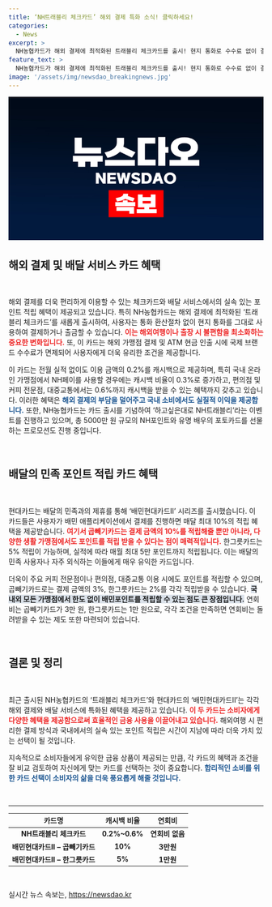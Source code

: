 ```yaml
---
title: ‘NH트래블리 체크카드’ 해외 결제 특화 소식! 클릭하세요!
categories:
  - News
excerpt: >
  NH농협카드가 해외 결제에 최적화된 트래블리 체크카드를 출시! 현지 통화로 수수료 없이 결제하고, 놀라운 캐시백 혜택까지 누려보세요. 5000만원 상당의 NH포인트와 변우석 포토카드 이벤트도 놓치지 마세요!
feature_text: >
  NH농협카드가 해외 결제에 최적화된 트래블리 체크카드를 출시! 현지 통화로 수수료 없이 결제하고, 놀라운 캐시백 혜택까지 누려보세요. 5000만원 상당의 NH포인트와 변우석 포토카드 이벤트도 놓치지 마세요!
image: '/assets/img/newsdao_breakingnews.jpg'
---
```


<p><img src="/assets/img/newsdao_breakingnews.jpg" alt="pcversion 속보" /></p>

<h2 data-ke-size="size26">해외 결제 및 배달 서비스 카드 혜택</h2>

<p data-ke-size="size16">&nbsp;</p>

<p>해외 결제를 더욱 편리하게 이용할 수 있는 체크카드와 배달 서비스에서의 실속 있는 포인트 적립 혜택이 제공되고 있습니다. 특히 NH농협카드는 해외 결제에 최적화된 ‘트래블리 체크카드’를 새롭게 출시하여, 사용자는 통화 환산절차 없이 현지 통화를 그대로 사용하여 결제하거나 출금할 수 있습니다. <b><span style="color: #ee2323;">이는 해외여행이나 출장 시 불편함을 최소화하는 중요한 변화입니다.</span></b> 또, 이 카드는 해외 가맹점 결제 및 ATM 현금 인출 시에 국제 브랜드 수수료가 면제되어 사용자에게 더욱 유리한 조건을 제공합니다.</p>

<p>이 카드는 전월 실적 없이도 이용 금액의 0.2%를 캐시백으로 제공하며, 특히 국내 온라인 가맹점에서 NH페이를 사용할 경우에는 캐시백 비율이 0.3%로 증가하고, 편의점 및 커피 전문점, 대중교통에서는 0.6%까지 캐시백을 받을 수 있는 혜택까지 갖추고 있습니다. 이러한 혜택은 <b><span style="color: #1a5490;">해외 결제의 부담을 덜어주고 국내 소비에서도 실질적 이익을 제공합니다.</span></b> 또한, NH농협카드는 카드 출시를 기념하여 ‘하고싶은대로 NH트래블리’라는 이벤트를 진행하고 있으며, 총 5000만 원 규모의 NH포인트와 유명 배우의 포토카드를 선물하는 프로모션도 진행 중입니다.</p>

<p data-ke-size="size16">&nbsp;</p>

<h2 data-ke-size="size26">배달의 민족 포인트 적립 카드 혜택</h2>

<p data-ke-size="size16">&nbsp;</p>

<p>현대카드는 배달의 민족과의 제휴를 통해 ‘배민현대카드Ⅱ’ 시리즈를 출시했습니다. 이 카드들은 사용자가 배민 애플리케이션에서 결제를 진행하면 매달 최대 10%의 적립 혜택을 제공받습니다. <b><span style="color: #ee2323;">여기서 곱빼기카드는 결제 금액의 10%를 적립해줄 뿐만 아니라, 다양한 생활 가맹점에서도 포인트를 적립 받을 수 있다는 점이 매력적입니다.</span></b> 한그릇카드는 5% 적립이 가능하며, 실적에 따라 매월 최대 5만 포인트까지 적립됩니다. 이는 배달의 민족 사용자나 자주 외식하는 이들에게 매우 유익한 카드입니다.</p>

<p>더욱이 주요 커피 전문점이나 편의점, 대중교통 이용 시에도 포인트를 적립할 수 있으며, 곱빼기카드로는 결제 금액의 3%, 한그릇카드는 2%를 각각 적립받을 수 있습니다. <b><span style="background-color: #21538527;">국내외 모든 가맹점에서 한도 없이 배민포인트를 적립할 수 있는 점도 큰 장점입니다.</span></b> 연회비는 곱빼기카드가 3만 원, 한그릇카드는 1만 원으로, 각각 조건을 만족하면 연회비는 돌려받을 수 있는 제도 또한 마련되어 있습니다.</p>

<p data-ke-size="size16">&nbsp;</p>

<h2 data-ke-size="size26">결론 및 정리</h2>

<p data-ke-size="size16">&nbsp;</p>

<p>최근 출시된 NH농협카드의 ‘트래블리 체크카드’와 현대카드의 ‘배민현대카드Ⅱ’는 각각 해외 결제와 배달 서비스에 특화된 혜택을 제공하고 있습니다. <b><span style="color: #ee2323;">이 두 카드는 소비자에게 다양한 혜택을 제공함으로써 효율적인 금융 사용을 이끌어내고 있습니다.</span></b> 해외여행 시 편리한 결제 방식과 국내에서의 실속 있는 포인트 적립은 시간이 지남에 따라 더욱 가치 있는 선택이 될 것입니다.</p>

<p>지속적으로 소비자들에게 유익한 금융 상품이 제공되는 만큼, 각 카드의 혜택과 조건을 잘 비교 검토하여 자신에게 맞는 카드를 선택하는 것이 중요합니다. <b><span style="color: #1a5490;">합리적인 소비를 위한 카드 선택이 소비자의 삶을 더욱 풍요롭게 해줄 것입니다.</span></b></p>

<p data-ke-size="size16">&nbsp;</p>

<hr>

<table style="width: 100%; border-collapse: collapse;">
    <thead>
        <tr>
            <th style="text-align: center;"><b>카드명</b></th>
            <th style="text-align: center;"><b>캐시백 비율</b></th>
            <th style="text-align: center;"><b>연회비</b></th>
        </tr>
    </thead>
    <tbody>
        <tr>
            <td style="text-align: center; height: 17px;"><b>NH트래블리 체크카드</b></td>
            <td style="text-align: center; height: 17px;"><b>0.2%~0.6%</b></td>
            <td style="text-align: center; height: 17px;"><b>연회비 없음</b></td>
        </tr>
        <tr>
            <td style="text-align: center; height: 17px;"><b>배민현대카드Ⅱ – 곱빼기카드</b></td>
            <td style="text-align: center; height: 17px;"><b>10%</b></td>
            <td style="text-align: center; height: 17px;"><b>3만원</b></td>
        </tr>
        <tr>
            <td style="text-align: center; height: 17px;"><b>배민현대카드Ⅱ – 한그릇카드</b></td>
            <td style="text-align: center; height: 17px;"><b>5%</b></td>
            <td style="text-align: center; height: 17px;"><b>1만원</b></td>
        </tr>
    </tbody>
</table>

<p data-ke-size="size16">&nbsp;</p>
실시간 뉴스 속보는, <a href="https://newsdao.kr" rel="dofollow">https://newsdao.kr</a>


